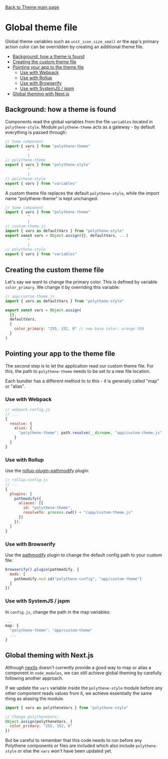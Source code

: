 [Back to Theme main page](../theming.md)

# Global theme file

Global theme variables such as `unit_icon_size_small` or the app's primary action color can be overridden by creating an additional theme file.

<!-- MarkdownTOC autolink="true" autoanchor="true" bracket="round" -->

- [Background: how a theme is found](#background-how-a-theme-is-found)
- [Creating the custom theme file](#creating-the-custom-theme-file)
- [Pointing your app to the theme file](#pointing-your-app-to-the-theme-file)
  - [Use with Webpack](#use-with-webpack)
  - [Use with Rollup](#use-with-rollup)
  - [Use with Browserify](#use-with-browserify)
  - [Use with SystemJS / jspm](#use-with-systemjs--jspm)
- [Global theming with Next.js](#global-theming-with-nextjs)

<!-- /MarkdownTOC -->


<a name="background-how-a-theme-is-found"></a>
## Background: how a theme is found

Components read the global variables from the file `variables` located in `polythene-style`. Module `polythene-theme` acts as a gateway - by default everything is passed through:

~~~javascript
// Some component
import { vars } from "polythene-theme"
          ^
          |
// polythene-theme
export { vars } from "polythene-style"
          ^
          |
// polythene-style
export { vars } from "variables"
~~~

A custom theme file replaces the default `polythene-style`, while the import name "polythene-theme" is kept unchanged:

~~~javascript
// Some component
import { vars } from "polythene-theme"
          ^
          |
// custom-theme.js
import { vars as defaultVars } from "polythene-style"
export const vars = Object.assign({}, defaultVars, ...)
          ^
          |
// polythene-style
export { vars } from "variables"
~~~



<a name="creating-the-custom-theme-file"></a>
## Creating the custom theme file

Let's say we want to change the primary color. This is defined by variable  `color_primary`. We change it by overriding this variable:

~~~javascript
// app/custom-theme.js
import { vars as defaultVars } from "polythene-style"

export const vars = Object.assign(
  {},
  defaultVars,
  {
    color_primary: "255, 152, 0" // new base color: orange 500
  }
)
~~~


<a name="pointing-your-app-to-the-theme-file"></a>
## Pointing your app to the theme file

The second step is to let the application read our custom theme file. For this, the path to `polythene-theme` needs to be set to a new file location.

Each bundler has a different method to to this - it is generally called "map" or "alias".

<a name="use-with-webpack"></a>
### Use with Webpack

~~~javascript
// webpack.config.js
// ...
{
  resolve: {
    alias: {
      "polythene-theme": path.resolve(__dirname, "app/custom-theme.js") // when config is in the project root
    }
  }
}
~~~

<a name="use-with-rollup"></a>
### Use with Rollup

Use the [rollup-plugin-pathmodify](https://www.npmjs.com/package/rollup-plugin-pathmodify) plugin:

~~~javascript
// rollup.config.js
// ...
{
  plugins: [
    pathmodify({
      aliases: [{
        id: "polythene-theme",
        resolveTo: process.cwd() + "/app/custom-theme.js"
      }]
    }),
  ]
}
~~~

<a name="use-with-browserify"></a>
### Use with Browserify

Use the [pathmodify](https://www.npmjs.com/package/pathmodify) plugin to change the default config path to your custom file:

~~~javascript
browserify().plugin(pathmodify, {
  mods: [
    pathmodify.mod.id("polythene-config", "app/custom-theme")
  ]
})
~~~

<a name="use-with-systemjs--jspm"></a>
### Use with SystemJS / jspm

In `config.js`, change the path in the map variables:

~~~javascript
...
map: {
  "polythene-theme": "app/custom-theme"
  ...
}
~~~

<a name="global-theming-with-nextjs"></a>
## Global theming with Next.js

Although [nextjs](https://github.com/zeit/next.js/) doesn't currently provide a good way to map or alias a component in `node_modules`, we can still achieve global theming by carefully following another approach.

If we update the `vars` variable inside the `polythene-style` module before any other component reads values from it, we achieve essentially the same thing as aliasing the module.

~~~javascript
import { vars as polytheneVars } from "polythene-style"

// Change polytheneVars:
Object.assign(polytheneVars, {
  color_primary: "255, 152, 0"
})
~~~

But be careful to remember that this code needs to run before any Polythene components or files are included which also include `polythene-style` or else the `vars` won't have been updated yet.

